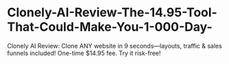 # Clonely-AI-Review-The-14.95-Tool-That-Could-Make-You-1-000-Day-
Clonely AI Review: Clone ANY website in 9 seconds—layouts, traffic &amp; sales funnels included! One-time $14.95 fee. Try it risk-free!
